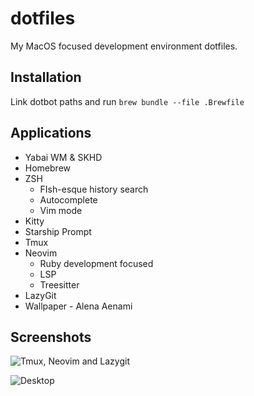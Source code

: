 # dotfiles

My MacOS focused development environment dotfiles.

## Installation

Link dotbot paths and run `brew bundle --file .Brewfile`

## Applications

+ Yabai WM & SKHD
+ Homebrew
+ ZSH
  - FIsh-esque history search
  - Autocomplete
  - Vim mode
+ Kitty
+ Starship Prompt
+ Tmux
+ Neovim
  - Ruby development focused
  - LSP
  - Treesitter
+ LazyGit
+ Wallpaper - Alena Aenami

## Screenshots

![Tmux, Neovim and Lazygit](https://github.com/prdanelli/dotfiles/raw/main/screenshots/tmux.jpeg)

![Desktop](https://github.com/prdanelli/dotfiles/raw/main/screenshots/desktop.jpeg)
